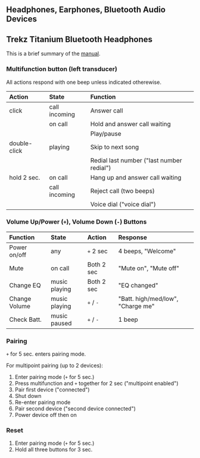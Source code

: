 Headphones, Earphones, Bluetooth Audio Devices
----------------------------------------------


Trekz Titanium Bluetooth Headphones
-----------------------------------

This is a brief summary of the [manual].

### Multifunction button (left transducer)

All actions respond with one beep unless indicated otherewise.

| Action       | State         | Function
|:-------------|:--------------|:---------------
| click        | call incoming | Answer call
|              | on call       | Hold and answer call waiting
|              |               | Play/pause
| double-click | playing       | Skip to next song
|              |               | Redial last number ("last number redial")
| hold 2 sec.  | on call       | Hang up and answer call waiting
|              | call incoming | Reject call (two beeps)
|              |               | Voice dial ("voice dial")

### Volume Up/Power (`+`), Volume Down (`-`) Buttons

| Function      | State         | Action     | Response
|:--------------|:--------------|:-----------|:--------------
| Power on/off  | any           | `+` 2 sec  | 4 beeps, "Welcome"
| Mute          | on call       | Both 2 sec | "Mute on", "Mute off"
| Change EQ     | music playing | Both 2 sec | "EQ changed"
| Change Volume | music playing | `+` / `-`  | "Batt. high/med/low", "Charge me"
| Check Batt.   | music paused  | `+` / `-`  | 1 beep

### Pairing

`+` for 5 sec. enters pairing mode.

For multipoint pairing (up to 2 devices):
1. Enter pairing mode (`+` for 5 sec.)
2. Press multifunction and `+` together for 2 sec ("multipoint enabled")
3. Pair first device ("connected")
4. Shut down
5. Re-enter pairing mode
6. Pair second device ("second device connected")
7. Power device off then on

### Reset

1. Enter pairing mode (`+` for 5 sec.)
2. Hold all three buttons for 3 sec.

[manual]: https://cdn.shopify.com/s/files/1/0857/5574/files/Trekz_Titanium_Manual_English.pdf?
